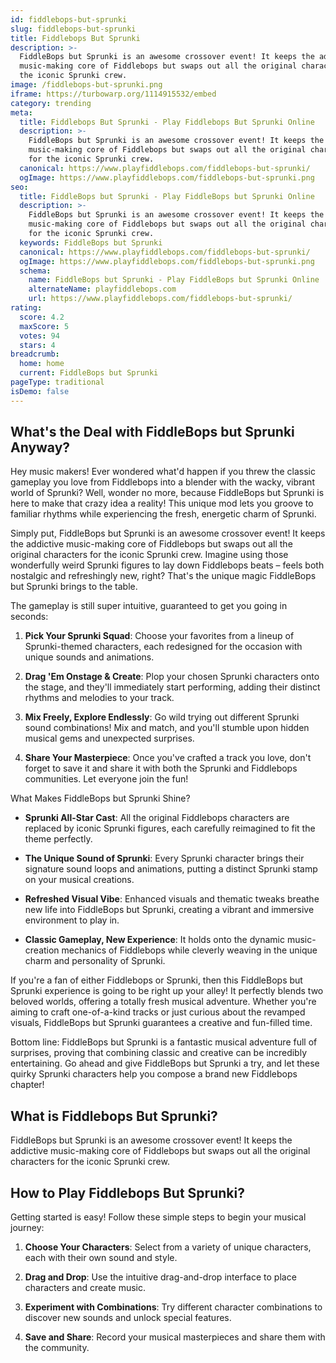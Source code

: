 ```yaml
---
id: fiddlebops-but-sprunki
slug: fiddlebops-but-sprunki
title: Fiddlebops But Sprunki
description: >-
  FiddleBops but Sprunki is an awesome crossover event! It keeps the addictive
  music-making core of Fiddlebops but swaps out all the original characters for
  the iconic Sprunki crew.
image: /fiddlebops-but-sprunki.png
iframe: https://turbowarp.org/1114915532/embed
category: trending
meta:
  title: Fiddlebops But Sprunki - Play Fiddlebops But Sprunki Online
  description: >-
    FiddleBops but Sprunki is an awesome crossover event! It keeps the addictive
    music-making core of Fiddlebops but swaps out all the original characters
    for the iconic Sprunki crew.
  canonical: https://www.playfiddlebops.com/fiddlebops-but-sprunki/
  ogImage: https://www.playfiddlebops.com/fiddlebops-but-sprunki.png
seo:
  title: FiddleBops but Sprunki - Play FiddleBops but Sprunki Online
  description: >-
    FiddleBops but Sprunki is an awesome crossover event! It keeps the addictive
    music-making core of Fiddlebops but swaps out all the original characters
    for the iconic Sprunki crew.
  keywords: FiddleBops but Sprunki
  canonical: https://www.playfiddlebops.com/fiddlebops-but-sprunki/
  ogImage: https://www.playfiddlebops.com/fiddlebops-but-sprunki.png
  schema:
    name: FiddleBops but Sprunki - Play FiddleBops but Sprunki Online
    alternateName: playfiddlebops.com
    url: https://www.playfiddlebops.com/fiddlebops-but-sprunki/
rating:
  score: 4.2
  maxScore: 5
  votes: 94
  stars: 4
breadcrumb:
  home: home
  current: FiddleBops but Sprunki
pageType: traditional
isDemo: false
---
```


## What's the Deal with FiddleBops but Sprunki Anyway?

Hey music makers! Ever wondered what'd happen if you threw the classic gameplay you love from Fiddlebops into a blender with the wacky, vibrant world of Sprunki? Well, wonder no more, because FiddleBops but Sprunki is here to make that crazy idea a reality! This unique mod lets you groove to familiar rhythms while experiencing the fresh, energetic charm of Sprunki.

Simply put, FiddleBops but Sprunki is an awesome crossover event! It keeps the addictive music-making core of Fiddlebops but swaps out all the original characters for the iconic Sprunki crew. Imagine using those wonderfully weird Sprunki figures to lay down Fiddlebops beats – feels both nostalgic and refreshingly new, right? That's the unique magic FiddleBops but Sprunki brings to the table.

The gameplay is still super intuitive, guaranteed to get you going in seconds:

1. **Pick Your Sprunki Squad**: Choose your favorites from a lineup of Sprunki-themed characters, each redesigned for the occasion with unique sounds and animations.

1. **Drag 'Em Onstage & Create**: Plop your chosen Sprunki characters onto the stage, and they'll immediately start performing, adding their distinct rhythms and melodies to your track.

1. **Mix Freely, Explore Endlessly**: Go wild trying out different Sprunki sound combinations! Mix and match, and you'll stumble upon hidden musical gems and unexpected surprises.

1. **Share Your Masterpiece**: Once you've crafted a track you love, don't forget to save it and share it with both the Sprunki and Fiddlebops communities. Let everyone join the fun!

What Makes FiddleBops but Sprunki Shine?

- **Sprunki All-Star Cast**: All the original Fiddlebops characters are replaced by iconic Sprunki figures, each carefully reimagined to fit the theme perfectly.

- **The Unique Sound of Sprunki**: Every Sprunki character brings their signature sound loops and animations, putting a distinct Sprunki stamp on your musical creations.

- **Refreshed Visual Vibe**: Enhanced visuals and thematic tweaks breathe new life into FiddleBops but Sprunki, creating a vibrant and immersive environment to play in.

- **Classic Gameplay, New Experience**: It holds onto the dynamic music-creation mechanics of Fiddlebops while cleverly weaving in the unique charm and personality of Sprunki.

If you're a fan of either Fiddlebops or Sprunki, then this FiddleBops but Sprunki experience is going to be right up your alley! It perfectly blends two beloved worlds, offering a totally fresh musical adventure. Whether you're aiming to craft one-of-a-kind tracks or just curious about the revamped visuals, FiddleBops but Sprunki guarantees a creative and fun-filled time.

Bottom line: FiddleBops but Sprunki is a fantastic musical adventure full of surprises, proving that combining classic and creative can be incredibly entertaining. Go ahead and give FiddleBops but Sprunki a try, and let these quirky Sprunki characters help you compose a brand new Fiddlebops chapter!

## What is Fiddlebops But Sprunki?

FiddleBops but Sprunki is an awesome crossover event! It keeps the addictive music-making core of Fiddlebops but swaps out all the original characters for the iconic Sprunki crew.

## How to Play Fiddlebops But Sprunki?

Getting started is easy! Follow these simple steps to begin your musical journey:

1. **Choose Your Characters**: Select from a variety of unique characters, each with their own sound and style.

1. **Drag and Drop**: Use the intuitive drag-and-drop interface to place characters and create music.

1. **Experiment with Combinations**: Try different character combinations to discover new sounds and unlock special features.

1. **Save and Share**: Record your musical masterpieces and share them with the community.
